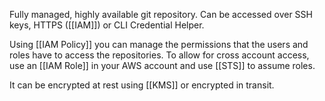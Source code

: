Fully managed, highly available git repository.  Can be accessed over SSH keys, HTTPS ([[IAM]]) or CLI Credential Helper. 

Using [[IAM Policy]] you can manage the permissions that the users and roles have to access the repositories. To allow for cross account access, use an [[IAM Role]] in your AWS account and use [[STS]] to assume roles.


It can be encrypted at rest using [[KMS]] or encrypted in transit. 